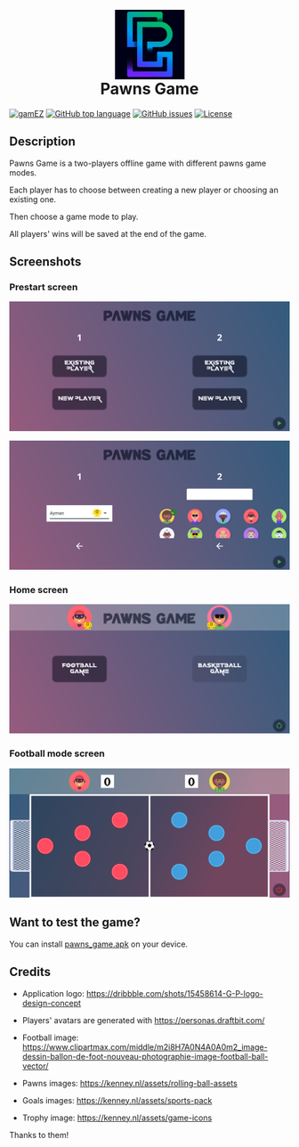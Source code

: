 <p align="center" style="margin-bottom: 0px !important;">
  <img src="assets/png/app_logo.png" width="125" alt="Pawns Game logo" align="center">
</p>
<h1 align="center" style="margin-top: 0px;">Pawns Game</h1>

[![gamEZ](https://img.shields.io/badge/gamEZ-engine-orange?style=flat-square)](https://github.com/adilayman/gamez) [![GitHub top language](https://img.shields.io/github/languages/top/adilayman/pawns_game.svg?style=flat-square)](https://github.com/adilayman/pawns_game) [![GitHub issues](https://img.shields.io/github/issues/adilayman/pawns_game?style=flat-square)](https://github.com/adilayman/pawns_game/issues) [![License](https://img.shields.io/github/license/adilayman/pawns_game?&style=flat-square)](https://github.com/adilayman/pawns_game/blob/master/LICENSE)

## Description

Pawns Game is a two-players offline game with different pawns game modes.

Each player has to choose between creating a new player or choosing an existing one.

Then choose a game mode to play.

All players' wins will be saved at the end of the game.

## Screenshots

### Prestart screen

<p align="center">
  <img src="assets/screenshots/prestart_screen_1.png" width="575">
</p>

<p align="center">
  <img src="assets/screenshots/prestart_screen_2.png" width="575">
</p>

### Home screen

<p align="center">
  <img src="assets/screenshots/home_screen.png" width="575">
</p>

### Football mode screen

<p align="center">
  <img src="assets/screenshots/football_mode_screen.png" width="575">
</p>

## Want to test the game?

You can install [pawns_game.apk](pawns_game.apk) on your device.

## Credits

- Application logo: <https://dribbble.com/shots/15458614-G-P-logo-design-concept>

- Players' avatars are generated with <https://personas.draftbit.com/>

- Football image: <https://www.clipartmax.com/middle/m2i8H7A0N4A0A0m2_image-dessin-ballon-de-foot-nouveau-photographie-image-football-ball-vector/>

- Pawns images: <https://kenney.nl/assets/rolling-ball-assets>

- Goals images: <https://kenney.nl/assets/sports-pack>

- Trophy image: <https://kenney.nl/assets/game-icons>

Thanks to them!
